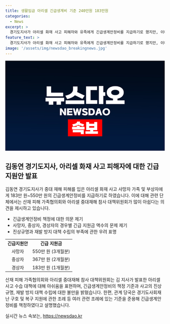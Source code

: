 ```yaml
---
title: 생활임금 아리셀 긴급생계비 기준 240만원 183만원
categories:
  - News
excerpt: >
  경기도지사가 아리셀 화재 사고 피해자와 유족에게 긴급생계안정비를 지급하기로 했지만, 이에 대해 산재피해가족협의회 등은 많이 아쉽다며 지원금 책정 기준에 대한 의문을 제기했다. 또한, 협의회는 재발 방지 대책 부족과 피해자당 월 183만원 긴급생계비가 최저임금을 고려할 때 부족하다고 주장했다. 경기도 관계자는 이에 대해 관련 조례를 준용해 책정했다고 설명했다. 경기도와 협의회 간의 입장차를 보여주는 사안이다.
feature_text: >
  경기도지사가 아리셀 화재 사고 피해자와 유족에게 긴급생계안정비를 지급하기로 했지만, 이에 대해 산재피해가족협의회 등은 많이 아쉽다며 지원금 책정 기준에 대한 의문을 제기했다. 또한, 협의회는 재발 방지 대책 부족과 피해자당 월 183만원 긴급생계비가 최저임금을 고려할 때 부족하다고 주장했다. 경기도 관계자는 이에 대해 관련 조례를 준용해 책정했다고 설명했다. 경기도와 협의회 간의 입장차를 보여주는 사안이다.
image: '/assets/img/newsdao_breakingnews.jpg'
---
```


<p><img src="/assets/img/newsdao_breakingnews.jpg" alt="flaretime 속보" /></p>

<h2 data-ke-size="size26">김동연 경기도지사, 아리셀 화재 사고 피해자에 대한 긴급지원안 발표</h2>

<p data-ke-size="size16">김동연 경기도지사가 중대 재해 피해를 입은 아리셀 화재 사고 사망자 가족 및 부상자에게 183만 원~550만 원의 긴급생계안정비를 지급하기로 하였습니다. 이에 대해 관련 단체에서는 산재 피해 가족협의회와 아리셀 중대재해 참사 대책위원회가 많이 아쉽다는 의견을 제시하고 있습니다.</p>

<ul>
  <li>긴급생계안정비 책정에 대한 의문 제기</li>
  <li>사망자, 중상자, 경상자의 경우별 긴급 지원금 액수의 문제 제기</li>
  <li>진상규명과 재발 방지 대책 수립의 부족에 관한 우려 표명</li>
</ul>

<table>
  <tr>
    <td style="text-align: center; height: 17px;"><b>긴급지원안</b></td>
    <td style="text-align: center; height: 17px;"><b>긴급 지원금</b></td>
  </tr>
  <tr>
    <td style="text-align: center; height: 17px;">사망자</td>
    <td style="text-align: center; height: 17px;">550만 원 (3개월분)</td>
  </tr>
  <tr>
    <td style="text-align: center; height: 17px;">중상자</td>
    <td style="text-align: center; height: 17px;">367만 원 (2개월분)</td>
  </tr>
  <tr>
    <td style="text-align: center; height: 17px;">경상자</td>
    <td style="text-align: center; height: 17px;">183만 원 (1개월분)</td>
  </tr>
</table>

<p data-ke-size="size16">산재 피해 가족협의회와 아리셀 중대재해 참사 대책위원회는 김 지사가 발표한 아리셀 사고 수습 대책에 대해 아쉬움을 표현하며, 긴급생계안정비의 책정 기준과 사고의 진상규명, 재발 방지 대책 수립에 대한 불만을 밝혔습니다. 한편, 관계 당국은 경기도사회재난 구호 및 복구 지원에 관한 조례 등 여러 관련 조례에 있는 기준을 준용해 긴급생계안정비를 책정하였다고 설명했습니다.</p>
실시간 뉴스 속보는, <a href="https://newsdao.kr" rel="dofollow">https://newsdao.kr</a>


